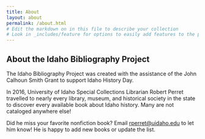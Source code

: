 ```yaml
---
title: About
layout: about
permalink: /about.html
# Edit the markdown on in this file to describe your collection
# Look in _includes/feature for options to easily add features to the page
---
```


## About the Idaho Bibliography Project

The Idaho Bibliography Project was created with the assistance of the John Calhoun Smith Grant to support Idaho History Day. 

In 2016, University of Idaho Special Collections Librarian Robert Perret travelled to nearly every library, museum, and historical society in the state to discover every available book about Idaho history. 
Many are not cataloged anywhere else! 

Did he miss your favorite nonfiction book? 
Email <rperret@uidaho.edu> to let him know! 
He is happy to add new books or update the list.
